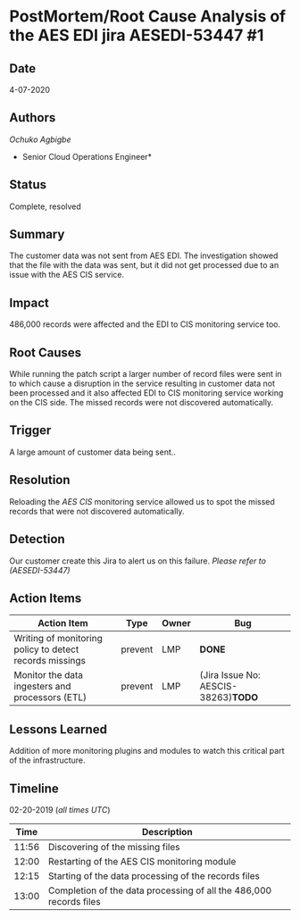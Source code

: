 # PostMortem/Root Cause Analysis of the AES EDI jira AESEDI-53447 #1

## Date
4-07-2020

## Authors
*Ochuko Agbigbe*
* Senior Cloud Operations Engineer*

## Status
Complete, resolved

## Summary
The customer data was not sent from AES EDI. The investigation showed that 
the file with the data was sent, but it did not get processed due to an issue with the AES CIS service.

## Impact
486,000 records were affected and the EDI to CIS monitoring service too.

## Root Causes
While running the patch script a larger number of record files were sent in to which cause a disruption in the service resulting in customer data not been processed and it also affected EDI to CIS monitoring service working on the CIS side. The missed records were not discovered automatically. 

## Trigger
A large amount of customer data being sent..

## Resolution
Reloading the *AES CIS* monitoring service allowed us to spot the missed records that were not discovered automatically. 

## Detection
Our customer create this Jira to alert us on this failure. *Please refer to (AESEDI-53447)*


## Action Items
| Action Item | Type | Owner | Bug |
| ----------- | ---- | ----- | --- |
| Writing of monitoring policy to detect records missings | prevent | LMP | **DONE** |
| Monitor the data ingesters and processors (ETL) | prevent | LMP | (Jira Issue No: AESCIS-38263)**TODO** |

## Lessons Learned
Addition of more monitoring plugins and modules to watch this critical part of the infrastructure. 

## Timeline

02-20-2019 (*all times UTC*)

| Time  | Description |
| ----- | ----------- |
| 11:56 | Discovering of the missing files |
| 12:00 | Restarting of the AES CIS monitoring module |
| 12:15 | Starting of the data processing of the records files |
| 13:00 | Completion of the data processing of all the 486,000 records files |
